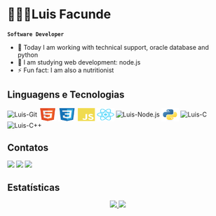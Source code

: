 # 👨🏾‍💻Luis Facunde 

**`Software Developer`**
- 🔭 Today I am working with technical support, oracle database and python
- 🌱 I am studying web development: node.js
- ⚡ Fun fact: I am also a nutritionist

## Linguagens e Tecnologias
<div style="display: inline_block"> 
  <img align="center" alt="Luis-Git" height="30" width="40" src="https://cdn.jsdelivr.net/gh/devicons/devicon@latest/icons/git/git-original.svg">    
  <img align="center" alt="Luis-HTML" height="30" width="40" src="https://raw.githubusercontent.com/devicons/devicon/master/icons/html5/html5-original.svg">
  <img align="center" alt="Luis-CSS" height="30" width="40" src="https://raw.githubusercontent.com/devicons/devicon/master/icons/css3/css3-original.svg">
  <img align="center" alt="Luis-JavaScript" height="30" width="40" src="https://raw.githubusercontent.com/devicons/devicon/master/icons/javascript/javascript-plain.svg">
  <img align="center" alt="Luis-React" height="30" width="40" src="https://raw.githubusercontent.com/devicons/devicon/master/icons/react/react-original.svg">
  <img align="center" alt="Luis-Node.js" height="30" width="40" src="https://cdn.jsdelivr.net/gh/devicons/devicon@latest/icons/nodejs/nodejs-original.svg">
  <img align="center" alt="Luis-Python" height="30" width="40" src="https://raw.githubusercontent.com/devicons/devicon/master/icons/python/python-original.svg">
  <img align="center" alt="Luis-C" height="30" width="40" src="https://cdn.jsdelivr.net/gh/devicons/devicon@latest/icons/c/c-original.svg">
  <img align="center" alt="Luis-C++" height="30" width="40" src="https://cdn.jsdelivr.net/gh/devicons/devicon@latest/icons/cplusplus/cplusplus-original.svg">
</div>

## Contatos

<div>
<a href="https://www.linkedin.com/in/luis-facunde/" target="_blank"><img loading="lazy" src="https://img.shields.io/badge/-LinkedIn-%230077B5?style=for-the-badge&logo=linkedin&logoColor=white" target="_blank"></a>
<a href="https://github.com/LuisFacunde/" targer="_blank"><img loading="lazy" src="https://img.shields.io/badge/GitHub-100000?style=for-the-badge&logo=github&logoColor=white" target="_blank"></a>
<a href = "mailto:contato@luisfacunde19@gmail.com"><img loading="lazy" src="https://img.shields.io/badge/Gmail-D14836?style=for-the-badge&logo=gmail&logoColor=white" target="_blank"></a>
</div>

## Estatísticas

<div align="center">
<a href="https://github.com/LuisFacunde">
  <img height="150em" src="https://github-readme-stats-eight-theta.vercel.app/api?username=LuisFacunde&show_icons=true&theme=algolia&include_all_commits=true&count_private=true"/>
  <img height="150em" src="https://github-readme-stats-eight-theta.vercel.app/api/top-langs/?username=LuisFacunde&layout=compact&langs_count=8&theme=algolia"/>
</a>
</div>

<!--
**LuisFacunde/LuisFacunde** is a ✨ _special_ ✨ repository because its `README.md` (this file) appears on your GitHub profile.

Here are some ideas to get you started:

- 👯 I’m looking to collaborate on ...
- 🤔 I’m looking for help with ...
- 💬 Ask me about ...
- 📫 How to reach me: ...
- ⚡ Fun fact: ...
-->
